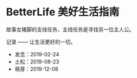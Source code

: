# BetterLife 美好生活指南

故事女猪脚的支线任务，主线任务是寻找另一位主人公。

记录 —— 让生活更好的一切。

- 发念：2019-02-24
- 土松：2019-08-23 
- 萌芽：2019-12-08
